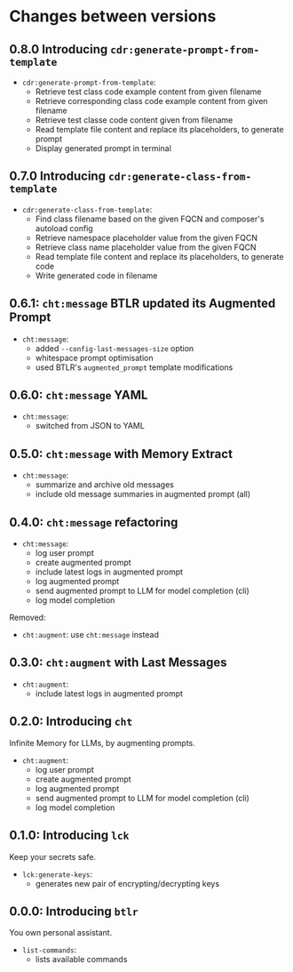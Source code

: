 # Changes between versions

## 0.8.0 Introducing `cdr:generate-prompt-from-template`

* `cdr:generate-prompt-from-template`:
  * Retrieve test class code example content from given filename
  * Retrieve corresponding class code example content from given filename
  * Retrieve test classe code content given from filename
  * Read template file content and replace its placeholders, to generate prompt
  * Display generated prompt in terminal

## 0.7.0 Introducing `cdr:generate-class-from-template`

* `cdr:generate-class-from-template`:
  * Find class filename based on the given FQCN and composer's autoload config
  * Retrieve namespace placeholder value from the given FQCN
  * Retrieve class name placeholder value from the given FQCN
  * Read template file content and replace its placeholders, to generate code
  * Write generated code in filename

## 0.6.1: `cht:message` BTLR updated its Augmented Prompt

* `cht:message`:
  * added `--config-last-messages-size` option
  * whitespace prompt optimisation
  * used BTLR's `augmented_prompt` template modifications

## 0.6.0: `cht:message` YAML

* `cht:message`:
  * switched from JSON to YAML

## 0.5.0: `cht:message` with Memory Extract

* `cht:message`:
  *  summarize and archive old messages
  *  include old message summaries in augmented prompt (all)

## 0.4.0: `cht:message` refactoring

* `cht:message`:
  * log user prompt
  * create augmented prompt
  * include latest logs in augmented prompt
  * log augmented prompt
  * send augmented prompt to LLM for model completion (cli)
  * log model completion

Removed:
* `cht:augment`: use `cht:message` instead

## 0.3.0: `cht:augment` with Last Messages

* `cht:augment`:
  * include latest logs in augmented prompt

## 0.2.0: Introducing `cht`

Infinite Memory for LLMs, by augmenting prompts.

* `cht:augment`:
  * log user prompt
  * create augmented prompt
  * log augmented prompt
  * send augmented prompt to LLM for model completion (cli)
  * log model completion

## 0.1.0: Introducing `lck`

Keep your secrets safe.

* `lck:generate-keys`:
  * generates new pair of encrypting/decrypting keys 

## 0.0.0: Introducing `btlr`

You own personal assistant.

* `list-commands`:
  * lists available commands
